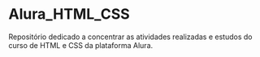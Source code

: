 # Alura_HTML_CSS
Repositório dedicado a concentrar as atividades realizadas e estudos do curso de HTML e CSS da plataforma Alura.
